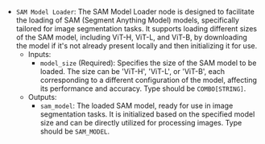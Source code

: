 - `SAM Model Loader`: The SAM Model Loader node is designed to facilitate the loading of SAM (Segment Anything Model) models, specifically tailored for image segmentation tasks. It supports loading different sizes of the SAM model, including ViT-H, ViT-L, and ViT-B, by downloading the model if it's not already present locally and then initializing it for use.
    - Inputs:
        - `model_size` (Required): Specifies the size of the SAM model to be loaded. The size can be 'ViT-H', 'ViT-L', or 'ViT-B', each corresponding to a different configuration of the model, affecting its performance and accuracy. Type should be `COMBO[STRING]`.
    - Outputs:
        - `sam_model`: The loaded SAM model, ready for use in image segmentation tasks. It is initialized based on the specified model size and can be directly utilized for processing images. Type should be `SAM_MODEL`.
